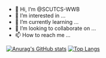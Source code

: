 - 👋 Hi, I’m @SCUTCS-WWB
- 👀 I’m interested in ...
- 🌱 I’m currently learning ...
- 💞️ I’m looking to collaborate on ...
- 📫 How to reach me ...

<!---
SCUTCS-WWB/SCUTCS-WWB is a ✨ special ✨ repository because its `README.md` (this file) appears on your GitHub profile.
You can click the Preview link to take a look at your changes.
--->
[![Anurag's GitHub stats](https://github-readme-stats.vercel.app/api?username=SCUTCS-WWB&show_icons=true&icon_color=ffffff&text_color=ffffff&bg_color==270,904e95,e66345)](https://github.com/anuraghazra/github-readme-stats)
[![Top Langs](https://github-readme-stats.vercel.app/api/top-langs/?username=SCUTCS-WWB&)](https://github.com/anuraghazra/github-readme-stats)

